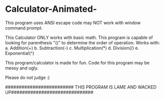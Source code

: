 # Calculator-Animated-
This program uses ANSI escape code may NOT work with window command prompt.

This Calculator ONLY works with basic math.
This program is capable of looking for parenthesis "()" to determine the order of operation.
Works with:
            a. Addition(+)
            b. Subtraction(-)
            c. Multiplication(*)
            d. Division(/)
            e. Exponential(^)

This program/calculator is made for fun. Code for this program may be messy and ugly.


Please do not judge :)

######################### THIS PROGRAM IS LAME AND WACKED UP##############################

